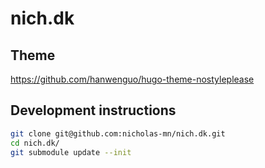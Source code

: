 # nich.dk

## Theme
https://github.com/hanwenguo/hugo-theme-nostyleplease

## Development instructions

```bash
git clone git@github.com:nicholas-mn/nich.dk.git
cd nich.dk/
git submodule update --init
```